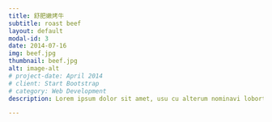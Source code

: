 ```yaml
---
title: 舒肥嫩烤牛
subtitle: roast beef
layout: default
modal-id: 3
date: 2014-07-16
img: beef.jpg
thumbnail: beef.jpg
alt: image-alt
# project-date: April 2014
# client: Start Bootstrap
# category: Web Development
description: Lorem ipsum dolor sit amet, usu cu alterum nominavi lobortis. At duo novum diceret. Tantas apeirian vix et, usu sanctus postulant inciderint ut, populo diceret necessitatibus in vim. Cu eum dicam feugiat noluisse.

---
```

